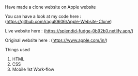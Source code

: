 Have made a clone website on Apple website

You can have a look at my code here : (https://github.com/ragul0606/Apple-Website-Clone)

Live website here : (https://splendid-fudge-0b92b0.netlify.app/)

Original website here : (https://www.apple.com/in/)

Things used

1. HTML
2. CSS
3. Mobile 1st Work-flow
